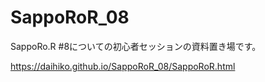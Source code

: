 # SappoRoR_08

SappoRo.R #8についての初心者セッションの資料置き場です。

https://daihiko.github.io/SappoRoR_08/SappoRoR.html
